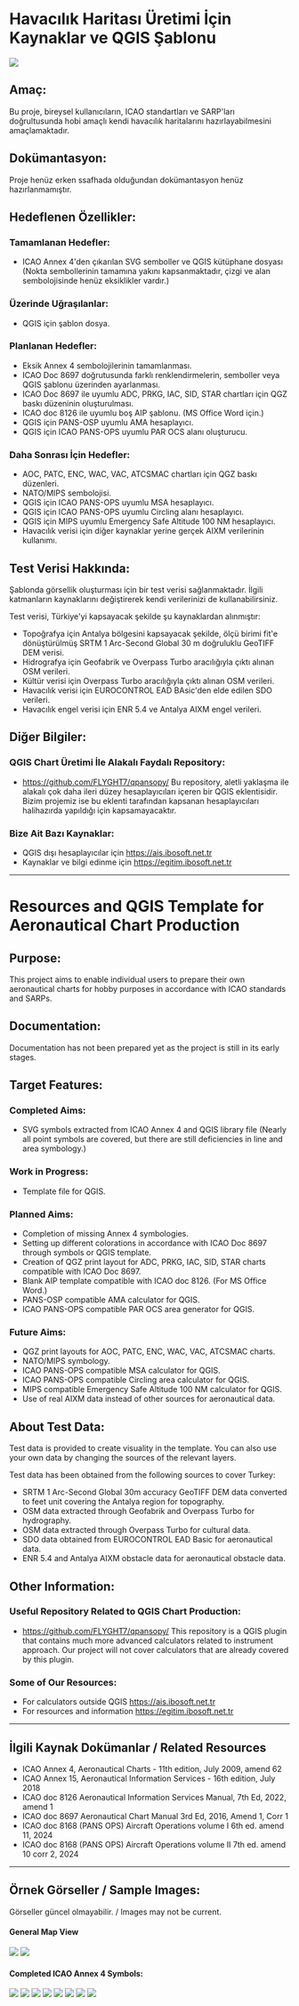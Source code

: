 # Havacılık Haritası Üretimi İçin Kaynaklar ve QGIS Şablonu

![](Images%20About%20Project/Example-2.png)

## Amaç:

Bu proje, bireysel kullanıcıların, ICAO standartları ve SARP'ları doğrultusunda hobi amaçlı kendi havacılık haritalarını hazırlayabilmesini amaçlamaktadır.

## Dokümantasyon:

Proje henüz erken ssafhada olduğundan dokümantasyon henüz hazırlanmamıştır.

## Hedeflenen Özellikler:

### Tamamlanan Hedefler:

* ICAO Annex 4'den çıkarılan SVG semboller ve QGIS kütüphane dosyası (Nokta sembollerinin tamamına yakını kapsanmaktadır, çizgi ve alan sembolojisinde henüz eksiklikler vardır.)

### Üzerinde Uğraşılanlar:
* QGIS için şablon dosya.

### Planlanan Hedefler:
* Eksik Annex 4 sembolojilerinin tamamlanması.
* ICAO Doc 8697 doğrutusunda farklı renklendirmelerin, semboller veya QGIS şablonu üzerinden ayarlanması.
* ICAO Doc 8697 ile uyumlu ADC, PRKG, IAC, SID, STAR chartları için QGZ baskı düzeninin oluşturulması.
* ICAO doc 8126 ile uyumlu boş AIP şablonu. (MS Office Word için.)
* QGIS için PANS-OSP uyumlu AMA hesaplayıcı.
* QGIS için ICAO PANS-OPS uyumlu PAR OCS alanı oluşturucu.

### Daha Sonrası İçin Hedefler:
* AOC, PATC, ENC, WAC, VAC, ATCSMAC chartları için QGZ baskı düzenleri.
* NATO/MIPS sembolojisi.
* QGIS için ICAO PANS-OPS uyumlu MSA hesaplayıcı.
* QGIS için ICAO PANS-OPS uyumlu Circling alanı hesaplayıcı.
* QGIS için MIPS uyumlu Emergency Safe Altitude 100 NM hesaplayıcı.
* Havacılık verisi için diğer kaynaklar yerine gerçek AIXM verilerinin kullanımı.

## Test Verisi Hakkında:
Şablonda görsellik oluşturması için bir test verisi sağlanmaktadır. İlgili katmanların kaynaklarını değiştirerek kendi verilerinizi de kullanabilirsiniz.

Test verisi, Türkiye'yi kapsayacak şekilde şu kaynaklardan alınmıştır:
* Topoğrafya için Antalya bölgesini kapsayacak şekilde, ölçü birimi fit'e dönüştürülmüş SRTM 1 Arc-Second Global 30 m doğruluklu GeoTIFF DEM verisi.
* Hidrografya için Geofabrik ve Overpass Turbo aracılığıyla çıktı alınan OSM verileri.
* Kültür verisi için Overpass Turbo aracılığıyla çıktı alınan OSM verileri.
* Havacılık verisi için EUROCONTROL EAD BAsic'den elde edilen SDO verileri.
* Havacılık engel verisi için ENR 5.4 ve Antalya AIXM engel verileri.

## Diğer Bilgiler:

### QGIS Chart Üretimi İle Alakalı Faydalı Repository:
* https://github.com/FLYGHT7/qpansopy/
Bu repository, aletli yaklaşma ile alakalı çok daha ileri düzey hesaplayıcıları içeren bir QGIS eklentisidir. Bizim projemiz ise bu eklenti tarafından kapsanan hesaplayıcıları halihazırda yapıldığı için kapsamayacaktır.

### Bize Ait Bazı Kaynaklar:
* QGIS dışı hesaplayıcılar için https://ais.ibosoft.net.tr
* Kaynaklar ve bilgi edinme için https://egitim.ibosoft.net.tr

--- 

# Resources and QGIS Template for Aeronautical Chart Production

## Purpose:

This project aims to enable individual users to prepare their own aeronautical charts for hobby purposes in accordance with ICAO standards and SARPs.


## Documentation:

Documentation has not been prepared yet as the project is still in its early stages.

## Target Features:

### Completed Aims:

* SVG symbols extracted from ICAO Annex 4 and QGIS library file (Nearly all point symbols are covered, but there are still deficiencies in line and area symbology.)

### Work in Progress:
* Template file for QGIS.

### Planned Aims:
* Completion of missing Annex 4 symbologies.
* Setting up different colorations in accordance with ICAO Doc 8697 through symbols or QGIS template.
* Creation of QGZ print layout for ADC, PRKG, IAC, SID, STAR charts compatible with ICAO Doc 8697.
* Blank AIP template compatible with ICAO doc 8126. (For MS Office Word.)
* PANS-OSP compatible AMA calculator for QGIS.
* ICAO PANS-OPS compatible PAR OCS area generator for QGIS.

### Future Aims:
* QGZ print layouts for AOC, PATC, ENC, WAC, VAC, ATCSMAC charts.
* NATO/MIPS symbology.
* ICAO PANS-OPS compatible MSA calculator for QGIS.
* ICAO PANS-OPS compatible Circling area calculator for QGIS.
* MIPS compatible Emergency Safe Altitude 100 NM calculator for QGIS.
* Use of real AIXM data instead of other sources for aeronautical data.

## About Test Data:
Test data is provided to create visuality in the template. You can also use your own data by changing the sources of the relevant layers.

Test data has been obtained from the following sources to cover Turkey:
* SRTM 1 Arc-Second Global 30m accuracy GeoTIFF DEM data converted to feet unit covering the Antalya region for topography.
* OSM data extracted through Geofabrik and Overpass Turbo for hydrography.
* OSM data extracted through Overpass Turbo for cultural data.
* SDO data obtained from EUROCONTROL EAD Basic for aeronautical data.
* ENR 5.4 and Antalya AIXM obstacle data for aeronautical obstacle data.

## Other Information:

### Useful Repository Related to QGIS Chart Production:
* https://github.com/FLYGHT7/qpansopy/
This repository is a QGIS plugin that contains much more advanced calculators related to instrument approach. Our project will not cover calculators that are already covered by this plugin.

### Some of Our Resources:
* For calculators outside QGIS https://ais.ibosoft.net.tr
* For resources and information https://egitim.ibosoft.net.tr

---

## İlgili Kaynak Dokümanlar / Related Resources
* ICAO Annex 4, Aeronautical Charts - 11th edition, July 2009, amend 62
* ICAO Annex 15, Aeronautical Information Services - 16th edition, July 2018
* ICAO doc 8126 Aeronautical Information Services Manual, 7th Ed, 2022, amend 1
* ICAO doc 8697 Aeronautical Chart Manual 3rd Ed, 2016, Amend 1, Corr 1
* ICAO doc 8168 (PANS OPS) Aircraft Operations volume I 6th ed. amend 11, 2024
* ICAO doc 8168 (PANS OPS) Aircraft Operations volume II 7th ed. amend 10 corr 2, 2024

---

## Örnek Görseller / Sample Images:
Görseller güncel olmayabilir. / Images may not be current.
#### General Map View
![](Images%20About%20Project/Example-1.png)
![](Images%20About%20Project/Example-2.png)
#### Completed ICAO Annex 4 Symbols:
![](Images%20About%20Project/Symbology-1.png)
![](Images%20About%20Project/Symbology-2.png)
![](Images%20About%20Project/Symbology-3.png)
![](Images%20About%20Project/Symbology-4.png)
![](Images%20About%20Project/Symbology-5.png)
![](Images%20About%20Project/Symbology-6.png)
![](Images%20About%20Project/Symbology-7.png)
![](Images%20About%20Project/Symbology-8.png)